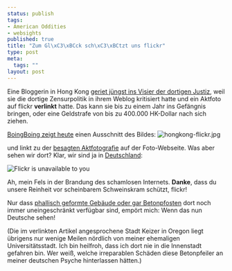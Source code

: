 ```yaml
--- 
status: publish
tags: 
- American Oddities
- websights
published: true
title: "Zum Gl\xC3\xBCck sch\xC3\xBCtzt uns flickr"
type: post
meta: 
  tags: ""
layout: post
---
```

Eine Bloggerin in Hong Kong <a href="http://www.boingboing.net/2007/07/10/hong_kong_blogger_fa.html">geriet jüngst ins Visier der dortigen Justiz</a>, weil sie die dortige Zensurpolitik in ihrem Weblog kritisiert hatte und ein Aktfoto auf flickr <strong>verlinkt</strong> hatte. Das kann sie bis zu einem Jahr ins Gefängnis bringen, oder eine Geldstrafe von bis zu 400.000 HK-Dollar nach sich ziehen.

<a href="http://www.boingboing.net/2007/07/11/hong_kong_the_flickr.html">BoingBoing zeigt heute</a> einen Ausschnitt des Bildes:
<img src='http://fredericiana.de/uploads/2007/07/hongkong-flickr.jpg' alt='hongkong-flickr.jpg' />

und linkt zu der <a href="http://www.flickr.com/photos/ioerror/102819914/">besagten Aktfotografie</a> auf der Foto-Webseite. Was aber sehen wir dort? Klar, wir sind ja in <a href="http://fredericiana.de/archives/2007/06/16/flickr-zensiert-deutschland/">Deutschland</a>:

<img src='http://fredericiana.de/uploads/2007/07/flickr-unavailable-to-you.jpg' alt='Flickr is unavailable to you' />

Ah, mein Fels in der Brandung des schamlosen Internets. <strong>Danke</strong>, dass du unsere Reinheit vor scheinbarem Schweinskram schützt, flickr!

Nur dass <a href="http://www.boingboing.net/2007/07/09/concrete_cocks_terro.html">phallisch geformte Gebäude oder gar Betonpfosten</a> dort noch immer uneingeschränkt verfügbar sind, empört mich: Wenn das nun Deutsche sehen!

(Die im verlinkten Artikel angesprochene Stadt Keizer in Oregon liegt übrigens nur wenige Meilen nördlich von meiner ehemaligen Universitätsstadt. Ich bin heilfroh, dass ich dort nie in die Innenstadt gefahren bin. Wer weiß, welche irreparablen Schäden diese Betonpfeiler an meiner deutschen Psyche hinterlassen hätten.)
